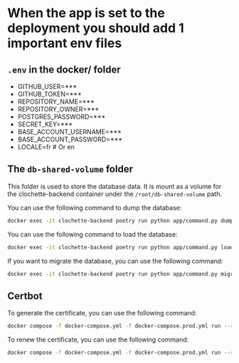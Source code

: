 # When the app is set to the deployment you should add 1 important env files

## `.env` in the docker/ folder

- GITHUB_USER=\*\*\*
- GITHUB_TOKEN=\*\*\*
- REPOSITORY_NAME=\*\*\*
- REPOSITORY_OWNER=\*\*\*
- POSTGRES_PASSWORD=\*\*\*
- SECRET_KEY=\*\*\*
- BASE_ACCOUNT_USERNAME=\*\*\*
- BASE_ACCOUNT_PASSWORD=\*\*\*
- LOCALE=fr # Or en

## The `db-shared-volume` folder

This folder is used to store the database data. It is mount as a volume for the clochette-backend container under the `/root/db-shared-volume` path.

You can use the following command to dump the database:

```bash
docker exec -it clochette-backend poetry run python app/command.py dump -o /root/db-shared-volume/dump.json
```

You can use the following command to load the database:

```bash
docker exec -it clochette-backend poetry run python app/command.py load -i /root/db-shared-volume/dump.json
```

If you want to migrate the database, you can use the following command:

```bash
docker exec -it clochette-backend poetry run python app/command.py migrate
```

## Certbot

To generate the certificate, you can use the following command:

```bash
docker compose -f docker-compose.yml -f docker-compose.prod.yml run --rm certbot certonly --webroot --webroot-path /var/www/certbot/ -d clochette.h.minet.net --dry-run
```

To renew the certificate, you can use the following command:

```bash
docker compose -f docker-compose.yml -f docker-compose.prod.yml run --rm certbot renew --dry-run
```
